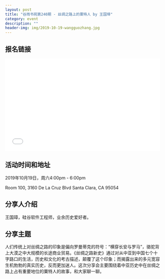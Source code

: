 ```yaml
---
layout: post
title: "谷雨书苑第240期 - 丝绸之路上的粟特人 by 王国璋"
category: event
description: ""
header-img: img/2019-10-19-wangguozhang.jpg
---
```


## 报名链接
<div style="width:100%; text-align:left;" ><iframe src="//eventbrite.com/tickets-external?eid=76718905311&ref=etckt" frameborder="0" height="300" width="100%" vspace="0" hspace="0" marginheight="5" marginwidth="5" scrolling="auto" allowtransparency="true"></iframe></div>

## 活动时间和地址
2019年10月19日，周六4:00pm - 6:00pm

Room 100, 3160 De La Cruz Blvd Santa Clara, CA 95054

## 分享人介绍
王国璋，硅谷软件工程师，业余历史爱好者。

## 分享主题
人们传统上对丝绸之路的印象是偏向罗曼蒂克的符号：“横穿长安与罗马”，骆驼背上大漠之中大规模的长途商业贸易。《丝绸之路新史》通过对从中亚到中国七个十字路口的生活，历史和文化的考古描述，颠覆了这个印象；而揭露出来的多元宽容生机勃勃的真实历史，反而更加迷人。这次分享会主要围绕着中亚历史中在丝绸之路上占有重要地位的粟特人的故事，和大家聊一聊。
